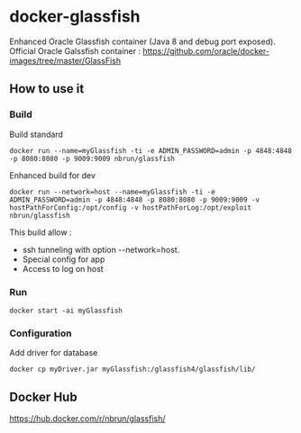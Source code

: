 # docker-glassfish
Enhanced Oracle Glassfish container (Java 8 and debug port exposed).
Official Oracle Galssfish container : https://github.com/oracle/docker-images/tree/master/GlassFish

## How to use it
### Build
Build standard
```
docker run --name=myGlassfish -ti -e ADMIN_PASSWORD=admin -p 4848:4848 -p 8080:8080 -p 9009:9009 nbrun/glassfish
```

Enhanced build for dev
```
docker run --network=host --name=myGlassfish -ti -e ADMIN_PASSWORD=admin -p 4848:4848 -p 8080:8080 -p 9009:9009 -v hostPathForConfig:/opt/config -v hostPathForLog:/opt/exploit nbrun/glassfish
```
This build allow :
  - ssh tunneling with option --network=host.
  - Special config for app
  - Access to log on host

### Run
```
docker start -ai myGlassfish
```

### Configuration
Add driver for database
```
docker cp myDriver.jar myGlassfish:/glassfish4/glassfish/lib/
```

## Docker Hub
https://hub.docker.com/r/nbrun/glassfish/
